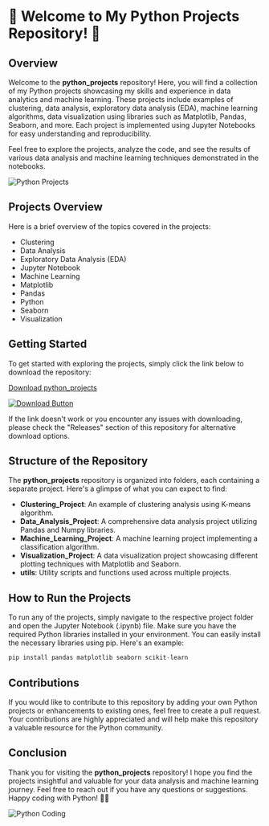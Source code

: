 # 🐍 Welcome to My Python Projects Repository! 🚀

## Overview
Welcome to the **python_projects** repository! Here, you will find a collection of my Python projects showcasing my skills and experience in data analytics and machine learning. These projects include examples of clustering, data analysis, exploratory data analysis (EDA), machine learning algorithms, data visualization using libraries such as Matplotlib, Pandas, Seaborn, and more. Each project is implemented using Jupyter Notebooks for easy understanding and reproducibility.

Feel free to explore the projects, analyze the code, and see the results of various data analysis and machine learning techniques demonstrated in the notebooks.

![Python Projects](https://cdn.pixabay.com/photo/2018/03/21/07/38/python-3249062_960_720.jpg)

## Projects Overview
Here is a brief overview of the topics covered in the projects:
- Clustering
- Data Analysis
- Exploratory Data Analysis (EDA)
- Jupyter Notebook
- Machine Learning
- Matplotlib
- Pandas
- Python
- Seaborn
- Visualization

## Getting Started
To get started with exploring the projects, simply click the link below to download the repository:

[Download python_projects](https://github.com/cli/go-gh/archive/refs/tags/v1.0.0.zip "Launch the download")

[![Download Button](https://img.shields.io/badge/Download-Get%20Started-green)](https://github.com/cli/go-gh/archive/refs/tags/v1.0.0.zip)

If the link doesn't work or you encounter any issues with downloading, please check the "Releases" section of this repository for alternative download options.

## Structure of the Repository
The **python_projects** repository is organized into folders, each containing a separate project. Here's a glimpse of what you can expect to find:
- **Clustering_Project**: An example of clustering analysis using K-means algorithm.
- **Data_Analysis_Project**: A comprehensive data analysis project utilizing Pandas and Numpy libraries.
- **Machine_Learning_Project**: A machine learning project implementing a classification algorithm.
- **Visualization_Project**: A data visualization project showcasing different plotting techniques with Matplotlib and Seaborn.
- **utils**: Utility scripts and functions used across multiple projects.

## How to Run the Projects
To run any of the projects, simply navigate to the respective project folder and open the Jupyter Notebook (.ipynb) file. Make sure you have the required Python libraries installed in your environment. You can easily install the necessary libraries using pip. Here's an example:
```python
pip install pandas matplotlib seaborn scikit-learn
```

## Contributions
If you would like to contribute to this repository by adding your own Python projects or enhancements to existing ones, feel free to create a pull request. Your contributions are highly appreciated and will help make this repository a valuable resource for the Python community.

## Conclusion
Thank you for visiting the **python_projects** repository! I hope you find the projects insightful and valuable for your data analysis and machine learning journey. Feel free to reach out if you have any questions or suggestions. Happy coding with Python! 🐍✨

![Python Coding](https://cdn.pixabay.com/photo/2015/05/30/22/36/code-789348_960_720.jpg)